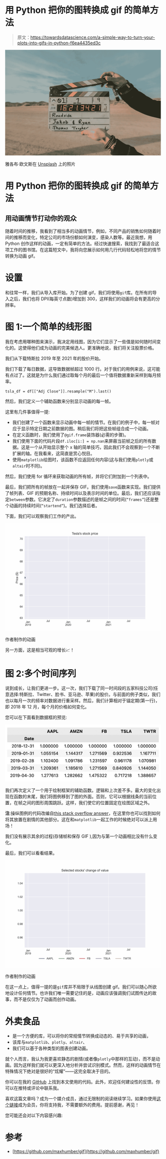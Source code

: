 # 用 Python 把你的图转换成 gif 的简单方法

> 原文：<https://towardsdatascience.com/a-simple-way-to-turn-your-plots-into-gifs-in-python-f6ea4435ed3c>

![](img/2a7390b6fdf2e8a6d0979986a64eaef7.png)

雅各布·欧文斯在 [Unsplash](https://unsplash.com/s/photos/video?utm_source=unsplash&utm_medium=referral&utm_content=creditCopyText) 上的照片

# 用 Python 把你的图转换成 gif 的简单方法

## 用动画情节打动你的观众

随着时间的推移，我看到了相当多的动画情节，例如，不同产品的销售如何随着时间的推移而变化，特定公司的市场份额如何演变，感染人数等。最近我想，用 Python 创作这样的动画，一定有简单的方法。经过快速搜索，我找到了最适合这项工作的图书馆。在这篇短文中，我将向您展示如何用几行代码轻松地将您的情节转换为动画 gif。

# 设置

和往常一样，我们从导入库开始。为了创建 gif，我们将使用`gif`库。在所有的导入之后，我们也将 DPI(每英寸点数)增加到 300，这样我们的动画将会有更高的分辨率。

# 图 1:一个简单的线形图

我在考虑用哪种图来演示，我决定用线图，因为它们显示了一些值是如何随时间变化的。这使得他们成为动画的完美候选人。更准确地说，我们将关注股票价格。

我们从下载特斯拉 2019 年至 2021 年的股价开始。

我们下载了每日数据，这导致数据帧超过 1000 行。对于我们的用例来说，这可能有点过了。这就是为什么我们通过取每个月的最后一个值将数据重新采样到每月频率。

```
tsla_df = df[["Adj Close"]].resample("M").last()
```

然后，我们定义一个辅助函数来分别显示动画的每一帧。

这里有几件事值得一提:

*   我们创建了一个函数来显示动画中每一帧的情节。在我们的例子中，每一帧对应于显示特定日期之前数据的图。稍后我们将把这些帧组合成一个动画。
*   在定义函数时，我们使用了`@gif.frame`装饰器(必需的步骤)。
*   我们使用下面的代码片段`df.iloc[i:] = np.nan`来屏蔽当前帧之后的所有数据。这是一个从开始显示整个 x 轴的简单技巧，因此我们不会观察到一个不断扩展的轴。在我看来，这简直是赏心悦目。
*   使用`matplotlib`绘图时，该函数不应返回任何内容(这与我们使用`plotly`或`altair`时不同)。

然后，我们使用 for 循环来获取动画的所有帧，并将它们附加到一个列表中。

最后，我们把所有的帧放在一起并保存 GIF。我们使用`save`函数来实现。我们提供了帧列表、GIF 的预期名称、持续时间以及表示时间的单位。最后，我们还应该指定`between`参数。它决定了`duration`参数描述的是帧之间的时间(`“frames”`)还是整个动画的持续时间(`“startend”`)。我们选择后者。

下面，我们可以观察我们工作的产出。

![](img/1eb4bb4bc4bbb03fea3967822755f3ec.png)

作者制作的动画

另一方面，这是相当可观的增长📈！

# 图 2:多个时间序列

说到成长，让我们更进一步。这一次，我们下载了同一时间段的五家科技公司(任意选择:特斯拉、Twitter、脸书、亚马逊、苹果)的股价。与前面的例子类似，我们也以每月一次的频率对数据进行重采样。然后，我们计算相对于锚定期(第一行)，即 2018 年 12 月，每个月的价格如何变化。

您可以在下面看到数据框的预览:

![](img/5083d913b917151b56869a4fba7e7a03.png)

我们再次定义了一个用于绘制框架的辅助函数。逻辑和上次差不多。最大的变化出现在函数的末尾，我们将图例移到了图的外面。否则，它可以根据线条的当前位置，在帧之间的图形周围跳跃。这样，我们使它的位置固定在绘图区域之外。

**注**:操纵图例的代码改编自[this stack overflow answer](https://stackoverflow.com/questions/4700614/how-to-put-the-legend-out-of-the-plot)，在这里你也可以找到如何将其放置在剧情的其他部分。这在和`matplotlib`一起工作的时候绝对可以派上用场！

我们没有展示其余的过程(存储帧和保存 GIF ),因为与第一个动画相比没有什么变化。

最后，我们可以看看结果。

![](img/aca7877031c4759e289a1bdd13eb35ab.png)

作者制作的动画

在这一点上，值得一提的是`gif`库并不局限于从线图创建 gif。我们可以随心所欲地设计任何情节。也许我们唯一需要记住的是，动画应该强调我们试图传达的故事，而不是仅仅为了动画而创作动画。

# 外卖食品

*   是一个方便的库，可以将你的常规情节转换成动态的、易于共享的动画，
*   该库与`matplotlib`、`plotly`、`altair`、
*   我们可以基于各种类型的图表创建动画。

就个人而言，我认为我更喜欢静态的剧情(或者像`plotly`中那样的互动)，而不是动画。因为这样我们就可以更深入地分析并尝试识别模式。然而，这样的动画情节在特殊情况下绝对是很好的“炫耀”——这完全取决于目的。

你可以在我的 [GitHub](https://github.com/erykml/medium_articles/blob/master/Misc/creating_gifs.ipynb) 上找到本文使用的代码。此外，欢迎任何建设性的反馈。你可以在推特或评论中联系我。

喜欢这篇文章吗？成为一个媒介成员，通过无限制的阅读继续学习。如果你使用[这个链接](https://eryk-lewinson.medium.com/membership)成为会员，你将支持我，不需要额外的费用。提前感谢，再见！

您可能还会对以下内容感兴趣:

[](/8-more-useful-pandas-functionalities-for-your-analyses-ef87dcfe5d74)  [](https://medium.com/geekculture/top-4-python-libraries-for-technical-analysis-db4f1ea87e09)  [](/use-annotations-to-tell-better-stories-with-your-plots-410cb1752bee)  

# 参考

*   [https://github.com/maxhumber/gif](https://github.com/maxhumber/gif)